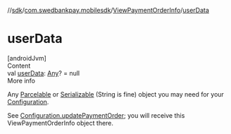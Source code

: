 //[sdk](../../../index.md)/[com.swedbankpay.mobilesdk](../index.md)/[ViewPaymentOrderInfo](index.md)/[userData](user-data.md)



# userData  
[androidJvm]  
Content  
val [userData](user-data.md): [Any](https://kotlinlang.org/api/latest/jvm/stdlib/kotlin/-any/index.html)? = null  
More info  


Any [Parcelable](https://developer.android.com/reference/kotlin/android/os/Parcelable.html) or [Serializable](https://developer.android.com/reference/kotlin/java/io/Serializable.html) (String is fine) object you may need for your [Configuration](../-configuration/index.md).



See [Configuration.updatePaymentOrder](../-configuration/update-payment-order.md); you will receive this ViewPaymentOrderInfo object there.

  



